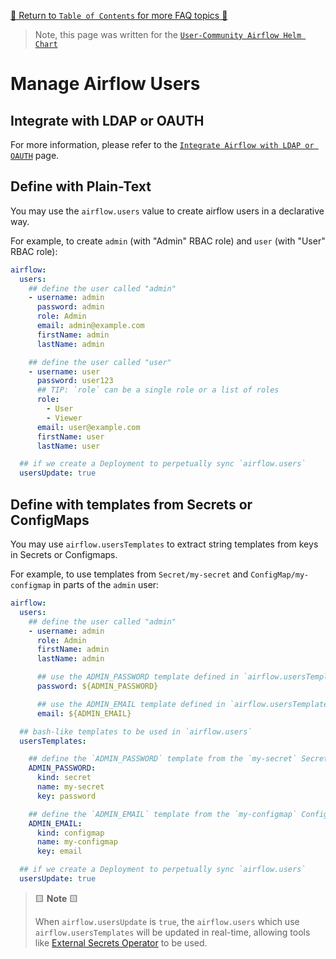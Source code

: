 [🔗 Return to `Table of Contents` for more FAQ topics 🔗](https://github.com/airflow-helm/charts/tree/main/charts/airflow#frequently-asked-questions)

> Note, this page was written for the [`User-Community Airflow Helm Chart`](https://github.com/airflow-helm/charts/tree/main/charts/airflow)

# Manage Airflow Users

## Integrate with LDAP or OAUTH

For more information, please refer to the [`Integrate Airflow with LDAP or OAUTH`](ldap-oauth.md) page.

## Define with Plain-Text

You may use the `airflow.users` value to create airflow users in a declarative way.

For example, to create `admin` (with "Admin" RBAC role) and `user` (with "User" RBAC role):

```yaml
airflow:
  users:
    ## define the user called "admin"
    - username: admin
      password: admin
      role: Admin
      email: admin@example.com
      firstName: admin
      lastName: admin

    ## define the user called "user"
    - username: user
      password: user123
      ## TIP: `role` can be a single role or a list of roles
      role:
        - User
        - Viewer
      email: user@example.com
      firstName: user
      lastName: user

  ## if we create a Deployment to perpetually sync `airflow.users`
  usersUpdate: true
```

## Define with templates from Secrets or ConfigMaps

You may use `airflow.usersTemplates` to extract string templates from keys in Secrets or Configmaps.

For example, to use templates from `Secret/my-secret` and `ConfigMap/my-configmap` in parts of the `admin` user:

```yaml
airflow:
  users:
    ## define the user called "admin"
    - username: admin
      role: Admin
      firstName: admin
      lastName: admin

      ## use the ADMIN_PASSWORD template defined in `airflow.usersTemplates`
      password: ${ADMIN_PASSWORD}

      ## use the ADMIN_EMAIL template defined in `airflow.usersTemplates`
      email: ${ADMIN_EMAIL}

  ## bash-like templates to be used in `airflow.users`
  usersTemplates:

    ## define the `ADMIN_PASSWORD` template from the `my-secret` Secret
    ADMIN_PASSWORD:
      kind: secret
      name: my-secret
      key: password

    ## define the `ADMIN_EMAIL` template from the `my-configmap` ConfigMap
    ADMIN_EMAIL:
      kind: configmap
      name: my-configmap
      key: email

  ## if we create a Deployment to perpetually sync `airflow.users`
  usersUpdate: true
```

> 🟨 __Note__ 🟨
>
> When `airflow.usersUpdate` is `true`, the `airflow.users` which use `airflow.usersTemplates` will be updated in real-time,
> allowing tools like [External Secrets Operator](https://github.com/external-secrets/external-secrets) to be used.
